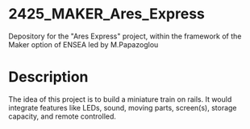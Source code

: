 # 2425_MAKER_Ares_Express
Depository for the "Ares Express" project, within the framework of the Maker option of ENSEA led by M.Papazoglou

# Description
The idea of this project is to build a miniature train on rails. It would integrate features like LEDs, sound, moving parts, screen(s), storage capacity, and remote controlled.
